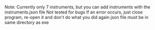 Note: Currently only 7 instruments, but you can add instruments with the instruments.json file
Not tested for bugs
If an error occurs, just close program, re-open it and don't do what you did again
json file must be in same directory as exe